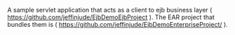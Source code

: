 A sample servlet application that acts as a client to ejb business layer ( https://github.com/jeffinjude/EjbDemoEjbProject ).
The EAR project that bundles them is ( https://github.com/jeffinjude/EjbDemoEnterpriseProject/ ).
